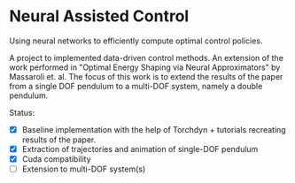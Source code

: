 # Neural Assisted Control
Using neural networks to efficiently compute optimal control policies.

A project to implemented data-driven control methods. An extension of the work performed in "Optimal Energy Shaping via Neural Approximators" by Massaroli et. al. The focus of this work is to extend the results of the paper from a single DOF pendulum to a multi-DOF system, namely a double pendulum.

Status:
- [x] Baseline implementation with the help of Torchdyn + tutorials recreating results of the paper.
- [x] Extraction of trajectories and animation of single-DOF pendulum
- [x] Cuda compatibility
- [ ] Extension to multi-DOF system(s)
